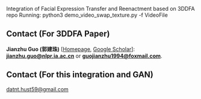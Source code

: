 Integration of Facial Expression Transfer and Reenactment based on 3DDFA repo
Running: python3 demo_video_swap_texture.py -f VideoFile
## Contact (For 3DDFA Paper)
**Jianzhu Guo (郭建珠)** [[Homepage](http://guojianzhu.com), [Google Scholar](https://scholar.google.com/citations?user=W8_JzNcAAAAJ&hl=en&oi=ao)]:  **jianzhu.guo@nlpr.ia.ac.cn** or **guojianzhu1994@foxmail.com**.
## Contact (For this integration and GAN)
datnt.hust59@gmail.com
